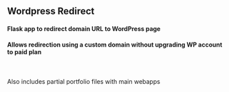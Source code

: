 ## Wordpress Redirect

#### Flask app to redirect domain URL to WordPress page
#### Allows redirection using a custom domain without upgrading WP account to paid plan

<br>
<br>
Also includes partial portfolio files with main webapps
